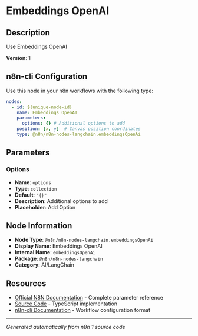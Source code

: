 # Embeddings OpenAI

## Description

Use Embeddings OpenAI

**Version**: 1

## n8n-cli Configuration

Use this node in your n8n workflows with the following type:

```yaml
nodes:
  - id: ${unique-node-id}
    name: Embeddings OpenAI
    parameters:
      options: {} # Additional options to add
    position: [x, y]  # Canvas position coordinates
    type: @n8n/n8n-nodes-langchain.embeddingsOpenAi
```

## Parameters

### Options

- **Name**: `options`
- **Type**: `collection`
- **Default**: `"{}"`
- **Description**: Additional options to add
- **Placeholder**: Add Option


## Node Information

- **Node Type**: `@n8n/n8n-nodes-langchain.embeddingsOpenAi`
- **Display Name**: Embeddings OpenAI
- **Internal Name**: `embeddingsOpenAi`
- **Package**: `@n8n/n8n-nodes-langchain`
- **Category**: AI/LangChain

## Resources

- [Official N8N Documentation](https://docs.n8n.io/integrations/builtin/cluster-nodes/root-nodes/n8n-nodes-langchain.embeddingsopenai/) - Complete parameter reference
- [Source Code](https://github.com/n8n-io/n8n/blob/master/packages/@n8n/nodes-langchain/nodes/embeddings/EmbeddingsOpenAI/EmbeddingsOpenAi.node.ts) - TypeScript implementation
- [n8n-cli Documentation](https://github.com/edenreich/n8n-cli) - Workflow configuration format

---
*Generated automatically from n8n 1 source code*
